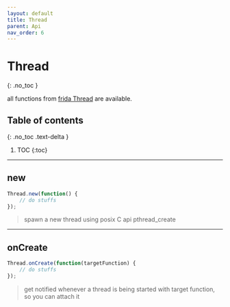 ```yaml
---
layout: default
title: Thread
parent: Api
nav_order: 6
---
```


# Thread
{: .no_toc }


all functions from [frida Thread](https://www.frida.re/docs/javascript-api#Thread) are available.

## Table of contents
{: .no_toc .text-delta }

1. TOC
{:toc}

---

## new
```javascript
Thread.new(function() {
    // do stuffs
});
```

> spawn a new thread using posix C api pthread_create

---

## onCreate
```javascript
Thread.onCreate(function(targetFunction) {
    // do stuffs
});
```

> get notified whenever a thread is being started with target function, so you can attach it
